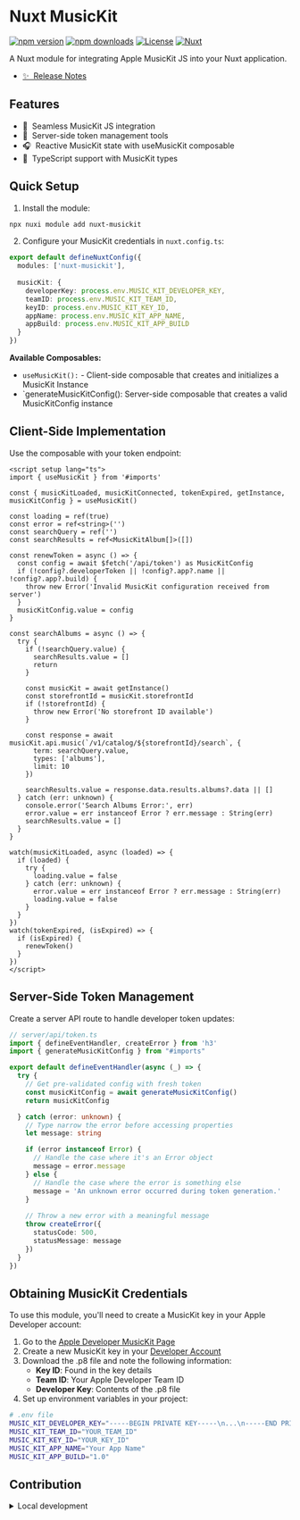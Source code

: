 # Nuxt MusicKit

[![npm version][npm-version-src]][npm-version-href]
[![npm downloads][npm-downloads-src]][npm-downloads-href]
[![License][license-src]][license-href]
[![Nuxt][nuxt-src]][nuxt-href]

A Nuxt module for integrating Apple MusicKit JS into your Nuxt application.

- [✨ &nbsp;Release Notes](/CHANGELOG.md)

## Features

- 🎵 &nbsp;Seamless MusicKit JS integration
- 🔐 &nbsp;Server-side token management tools
- 🎧 &nbsp;Reactive MusicKit state with useMusicKit composable
- 🚀 &nbsp;TypeScript support with MusicKit types

## Quick Setup

1. Install the module:

```bash
npx nuxi module add nuxt-musickit
```

2. Configure your MusicKit credentials in `nuxt.config.ts`:

```ts
export default defineNuxtConfig({
  modules: ['nuxt-musickit'],
  
  musicKit: {
    developerKey: process.env.MUSIC_KIT_DEVELOPER_KEY,
    teamID: process.env.MUSIC_KIT_TEAM_ID,
    keyID: process.env.MUSIC_KIT_KEY_ID,
    appName: process.env.MUSIC_KIT_APP_NAME,
    appBuild: process.env.MUSIC_KIT_APP_BUILD
  }
})
```

**Available Composables:**
- `useMusicKit():` - Client-side composable that creates and initializes a MusicKit Instance
- `generateMusicKitConfig(): Server-side composable that creates a valid MusicKitConfig instance

## Client-Side Implementation

Use the composable with your token endpoint:

```vue
<script setup lang="ts">
import { useMusicKit } from '#imports'

const { musicKitLoaded, musicKitConnected, tokenExpired, getInstance, musicKitConfig } = useMusicKit()

const loading = ref(true)
const error = ref<string>('')
const searchQuery = ref('')
const searchResults = ref<MusicKitAlbum[]>([])

const renewToken = async () => {
  const config = await $fetch('/api/token') as MusicKitConfig
  if (!config?.developerToken || !config?.app?.name || !config?.app?.build) {
    throw new Error('Invalid MusicKit configuration received from server')
  }
  musicKitConfig.value = config
}

const searchAlbums = async () => {
  try {
    if (!searchQuery.value) {
      searchResults.value = []
      return
    }
    
    const musicKit = await getInstance()
    const storefrontId = musicKit.storefrontId
    if (!storefrontId) {
      throw new Error('No storefront ID available')
    }
    
    const response = await musicKit.api.music(`/v1/catalog/${storefrontId}/search`, {
      term: searchQuery.value,
      types: ['albums'],
      limit: 10
    })
    
    searchResults.value = response.data.results.albums?.data || []
  } catch (err: unknown) {
    console.error('Search Albums Error:', err)
    error.value = err instanceof Error ? err.message : String(err)
    searchResults.value = []
  }
}

watch(musicKitLoaded, async (loaded) => {
  if (loaded) {
    try {
      loading.value = false
    } catch (err: unknown) {
      error.value = err instanceof Error ? err.message : String(err)
      loading.value = false
    }
  }
})
watch(tokenExpired, (isExpired) => {
  if (isExpired) {
    renewToken()
  }
})
</script>
```
## Server-Side Token Management

Create a server API route to handle developer token updates:

```ts
// server/api/token.ts
import { defineEventHandler, createError } from 'h3'
import { generateMusicKitConfig } from "#imports"

export default defineEventHandler(async (_) => {
  try {
    // Get pre-validated config with fresh token
    const musicKitConfig = await generateMusicKitConfig()
    return musicKitConfig

  } catch (error: unknown) {
    // Type narrow the error before accessing properties
    let message: string

    if (error instanceof Error) {
      // Handle the case where it's an Error object
      message = error.message
    } else {
      // Handle the case where the error is something else
      message = 'An unknown error occurred during token generation.'
    }
    
    // Throw a new error with a meaningful message
    throw createError({
      statusCode: 500,
      statusMessage: message
    })
  }
})

```

## Obtaining MusicKit Credentials

To use this module, you'll need to create a MusicKit key in your Apple Developer account:

1. Go to the [Apple Developer MusicKit Page](https://developer.apple.com/musickit/)
2. Create a new MusicKit key in your [Developer Account](https://developer.apple.com/account/resources/authkeys/list)
3. Download the .p8 file and note the following information:
   - **Key ID**: Found in the key details
   - **Team ID**: Your Apple Developer Team ID
   - **Developer Key**: Contents of the .p8 file
4. Set up environment variables in your project:

```bash
# .env file
MUSIC_KIT_DEVELOPER_KEY="-----BEGIN PRIVATE KEY-----\n...\n-----END PRIVATE KEY-----"
MUSIC_KIT_TEAM_ID="YOUR_TEAM_ID"
MUSIC_KIT_KEY_ID="YOUR_KEY_ID"
MUSIC_KIT_APP_NAME="Your App Name"
MUSIC_KIT_APP_BUILD="1.0"
```
## Contribution

<details>
  <summary>Local development</summary>
  
  ```bash
  # Install dependencies
  npm install
  
  # Generate type stubs
  npm run dev:prepare
  
  # Develop with the playground
  npm run dev
  
  # Build the playground
  npm run dev:build
  
  # Run Vitest
  npm run test
  npm run test:watch
  ```
</details>

<!-- Badges -->
[npm-version-src]: https://img.shields.io/npm/v/nuxt-musickit/latest.svg?style=flat&colorA=020420&colorB=00DC82
[npm-version-href]: https://npmjs.com/package/nuxt-musickit

[npm-downloads-src]: https://img.shields.io/npm/dm/nuxt-musickit.svg?style=flat&colorA=020420&colorB=00DC82
[npm-downloads-href]: https://npm.chart.dev/nuxt-musickit

[license-src]: https://img.shields.io/npm/l/nuxt-musickit.svg?style=flat&colorA=020420&colorB=00DC82
[license-href]: https://npmjs.com/package/nuxt-musickit

[nuxt-src]: https://img.shields.io/badge/Nuxt-020420?logo=nuxt.js
[nuxt-href]: https://nuxt.com
